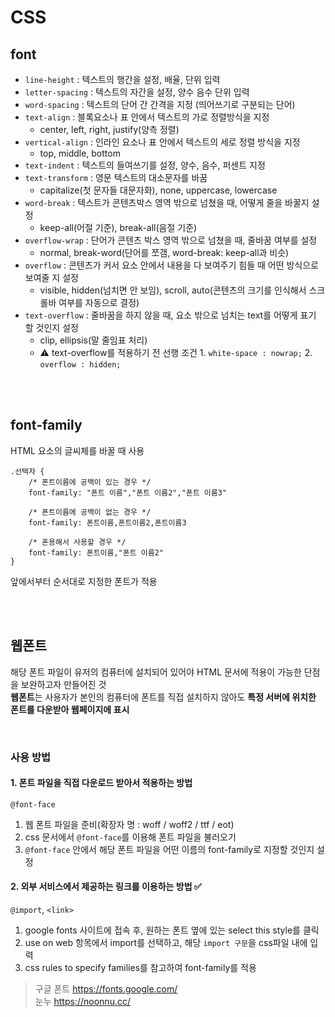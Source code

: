 # CSS

## font

* `line-height` : 텍스트의 행간을 설정, 배율, 단위 입력
* `letter-spacing` : 텍스트의 자간을 설정, 양수 음수 단위 입력
* `word-spacing` : 텍스트의 단어 간 간격을 지정 (띄어쓰기로 구분되는 단어)
* `text-align` : 블록요소나 표 안에서 텍스트의 가로 정렬방식을 지정
  * center, left, right, justify(양측 정렬)
* `vertical-align` : 인라인 요소나 표 안에서 텍스트의 세로 정렬 방식을 지정
  * top, middle, bottom
* `text-indent` : 텍스트의 들여쓰기를 설정, 양수, 음수, 퍼센트 지정 
* `text-transform` : 영문 텍스트의 대소문자를 바꿈
  * capitalize(첫 문자들 대문자화), none, uppercase, lowercase
* `word-break` : 텍스트가 콘텐츠박스 영역 밖으로 넘쳤을 때, 어떻게 줄을 바꿀지 설정
  * keep-all(어절 기준), break-all(음절 기준)
* `overflow-wrap` : 단어가 콘텐츠 박스 영역 밖으로 넘쳤을 때, 줄바꿈 여부를 설정
  * normal, break-word(단어를 쪼갬, word-break: keep-all과 비슷) 
* `overflow` : 콘텐츠가 커서 요소 안에서 내용을 다 보여주기 힘들 때 어떤 방식으로 보여줄 지 설정
  * visible, hidden(넘치면 안 보임), scroll, auto(콘텐츠의 크기를 인식해서 스크롤바 여부를 자동으로 결정)
* `text-overflow` : 줄바꿈을 하지 않을 때, 요소 밖으로 넘치는 text를 어떻게 표기 할 것인지 설정
  * clip, ellipsis(말 줄임표 처리)
  * ⚠️ text-overflow를 적용하기 전 선행 조건 1. `white-space : nowrap;` 2. `overflow : hidden;`

<br><br>

## font-family

HTML 요소의 글씨체를 바꿀 때 사용 

```
.선택자 {
	/* 폰트이름에 공백이 있는 경우 */
	font-family: "폰트 이름","폰트 이름2","폰트 이름3"
	
	/* 폰트이름에 공백이 없는 경우 */
	font-family: 폰트이름,폰트이름2,폰트이름3
	
	/* 혼용해서 사용할 경우 */
	font-family: 폰트이름,"폰트 이름2"
}
```

앞에서부터 순서대로 지정한 폰트가 적용

<br><br>


## 웹폰트

해당 폰트 파일이 유저의 컴퓨터에 설치되어 있어야 HTML 문서에 적용이 가능한 단점을 보완하고자 만들어진 것   
**웹폰트**는 사용자가 본인의 컴퓨터에 폰트를 직접 설치하지 않아도 **특정 서버에 위치한 폰트를 다운받아 웹페이지에 표시**

<br>

### 사용 방법

#### 1. 폰트 파일을 직접 다운로드 받아서 적용하는 방법

`@font-face`

1. 웹 폰트 파일을 준비(확장자 명 : woff / woff2 / ttf / eot)
2. css 문서에서 `@font-face`를 이용해 폰트 파일을 불러오기
3. `@font-face` 안에서 해당 폰트 파일을 어떤 이름의 font-family로 지정할 것인지 설정

#### 2. 외부 서비스에서 제공하는 링크를 이용하는 방법 ✅

`@import`, `<link>`

1. google fonts 사이트에 접속 후, 원하는 폰트 옆에 있는 select this style를 클릭
2. use on web 항목에서 import를 선택하고, 해당 `import 구문`을 css파일 내에 입력
3. css rules to specify families를 참고하여 font-family를 적용

> 구글 폰트 https://fonts.google.com/  
> 눈누 https://noonnu.cc/

<br>
<br><br>
